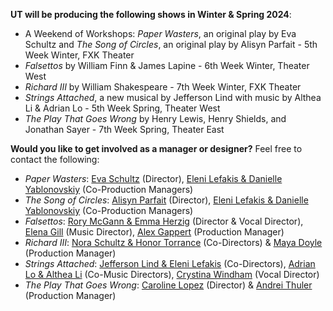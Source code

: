 **UT will be producing the following shows in Winter & Spring 2024**:

* A Weekend of Workshops: *Paper Wasters*, an original play by Eva Schultz and *The Song of Circles*, an original play by Alisyn Parfait - 5th Week Winter, FXK Theater
* *Falsettos* by William Finn & James Lapine - 6th Week Winter, Theater West
* *Richard III* by William Shakespeare - 7th Week Winter, FXK Theater
* *Strings Attached*, a new musical by Jefferson Lind with music by Althea Li & Adrian Lo - 5th Week Spring, Theater West
* *The Play That Goes Wrong* by Henry Lewis, Henry Shields, and Jonathan Sayer - 7th Week Spring, Theater East	

**Would you like to get involved as a manager or designer?** Feel free to contact the following:

* *Paper Wasters*: [Eva Schultz](mailto:evasch1@uchicago.edu) (Director), [Eleni Lefakis & Danielle Yablonovskiy](mailto:elenilefakis@uchicago.edu,mailto:dyab2602@uchicago.edu) (Co-Production Managers)
* *The Song of Circles*: [Alisyn Parfait](mailto:aparfait@uchicago.edu) (Director), [Eleni Lefakis & Danielle Yablonovskiy](mailto:elenilefakis@uchicago.edu,mailto:dyab2602@uchicago.edu) (Co-Production Managers)
* *Falsettos*: [Rory McGann & Emma Herzig](mailto:rmcgann@uchicago.edu,mailto:herzigec@uchicago.edu) (Director & Vocal Director), [Elena Gill](mailto:ekgill@uchicago.edu) (Music Director), [Alex Gappert](mailto:alexgappert@uchicago.edu) (Production Manager)
* *Richard III*: [Nora Schultz & Honor Torrance](mailto:noraschultz@uchicago.edu,mailto:torrance@uchicago.edu) (Co-Directors) & [Maya Doyle](mailto:mayacdoyle@uchicago.edu) (Production Manager)
* *Strings Attached*: [Jefferson Lind & Eleni Lefakis](mailto:jefferson02@uchicago.edu,mailto:elenilefakis@uchicago.edu) (Co-Directors), [Adrian Lo & Althea Li](mailto:awylo@uchicago.edu,mailto:ayl@uchicago.edu) (Co-Music Directors), [Crystina Windham](mailto:crystinawindham@uchicago.edu) (Vocal Director)
* *The Play That Goes Wrong*: [Caroline Lopez](mailto:cflopez@uchicago.edu) (Director) & [Andrei Thuler](athuler@uchicago.edu) (Production Manager)